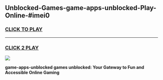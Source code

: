 
## Unblocked-Games-game-apps-unblocked-Play-Online-#imei0
<h3>
<a href="https://premium.freeplayer.one?title=game-apps-unblocked&ref=27F">CLICK TO PLAY</a></h3>
<hr>

<h3>
<a href="https://premium.freeplayer.one?title=game-apps-unblocked&ref=27F">CLICK 2 PLAY</a>
  
</h3>

<a href="https://premium.freeplayer.one?title=game-apps-unblocked&ref=27F"><img src="https://clearcache.store/games.png"></a>


**game-apps-unblocked games unblocked: Your Gateway to Fun and Accessible Online Gaming**
